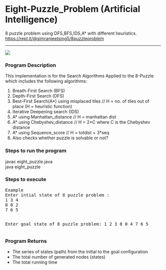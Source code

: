 # Eight-Puzzle_Problem (Artificial Intelligence)
 8 puzzle problem using DFS,BFS,IDS,A* with different heuristics.
 https://repl.it/@simranjeetsing5/8puzzleproblem<br>
 <hr>
 <img src="https://media.geeksforgeeks.org/wp-content/uploads/puzzle8init.jpg"/>
<h3> Program Description </h3>
This implementation is for the Search Algorithms Applied to the 8-Puzzle which
includes the following algorithms:
<ol>
 <li>
  Breath-First Search (BFS) </li>
 <li>
  Depth-First Search (DFS) </li>
 <li>
  Best-First Search(A*) using misplaced tiles // H = no. of tiles out of place (H = heuristic function)</li>
<li>
Iterative Deepening search (IDS) </li>
<li>
 A* using Manhattan_distance // H = manhattan dist </li>
<li> A* using Chebyshev_distance // H = 2*C where C is the Chebyshev distance</li>
<li> A* using Sequence_score // H = totdist + 3*seq </li>
<li> Also checks whether puzzle is solvable or not? </li>
</ol>

<h3> Steps to run the program </h3>

javac eight_puzzle.java <br />
java eight_puzzle

<h3> Steps to execute </h3>
<pre>
Example
Enter intial state of 8 puzzle problem :
1 3 4 
8 0 2 
7 6 5

Enter goal state of 8 puzzle problem:
1 2 3
8 0 4 
7 6 5
</pre>
<h3> Program Returns</h1>
<ul>
 <li>
  The series of states (path) from the initial to the goal configuration </li>
 <li>
  The total number of generated nodes (states)</li>
 <li> The total running time </li>
 </ul>
